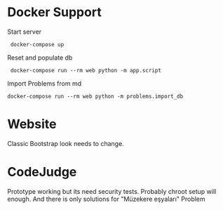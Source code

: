 # Docker Support
Start server
```
 docker-compose up
```
Reset and populate db
```
 docker-compose run --rm web python -m app.script
```
Import Problems from md
```
docker-compose run --rm web python -m problems.import_db
```

# Website
Classic Bootstrap look needs to change.

# CodeJudge
Prototype working but its need security tests. Probably chroot setup will enough. And there is only solutions for "Müzekere eşyaları" Problem

